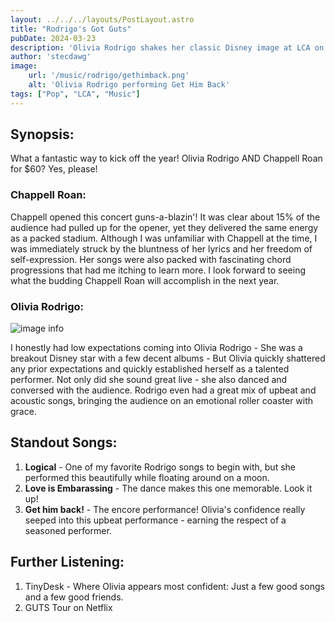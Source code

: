 ```yaml
---
layout: ../../../layouts/PostLayout.astro
title: "Rodrigo's Got Guts"
pubDate: 2024-03-23
description: 'Olivia Rodrigo shakes her classic Disney image at LCA on Friday night.'
author: 'stecdawg'
image:
    url: '/music/rodrigo/gethimback.png'
    alt: 'Olivia Rodrigo performing Get Him Back'
tags: ["Pop", "LCA", "Music"]
---
```

## Synopsis:
What a fantastic way to kick off the year! Olivia Rodrigo AND Chappell Roan for $60? Yes, please!

### Chappell Roan:
Chappell opened this concert guns-a-blazin'! It was clear about 15% of the audience had pulled up for the opener, yet they delivered the same energy as a packed stadium. Although I was unfamiliar with Chappell at the time, I was immediately struck by the bluntness of her lyrics and her freedom of self-expression. Her songs were also packed with fascinating chord progressions that had me itching to learn more. I look forward to seeing what the budding Chappell Roan will accomplish in the next year.

### Olivia Rodrigo:
![image info](/music/rodrigo/logical.png)

I honestly had low expectations coming into Olivia Rodrigo - She was a breakout Disney star with a few decent albums - But Olivia quickly shattered any prior expectations and quickly established herself as a talented performer. Not only did she sound great live - she also danced and conversed with the audience. Rodrigo even had a great mix of upbeat and acoustic songs, bringing the audience on an emotional roller coaster with grace.  

## Standout Songs:
1. **Logical** - One of my favorite Rodrigo songs to begin with, but she performed this beautifully while floating around on a moon. 
2. **Love is Embarassing** - The dance makes this one memorable. Look it up!
3. **Get him back!** - The encore performance! Olivia's confidence really seeped into this upbeat performance - earning the respect of a seasoned performer. 

## Further Listening: 
1. TinyDesk - Where Olivia appears most confident: Just a few good songs and a few good friends.
2. GUTS Tour on Netflix